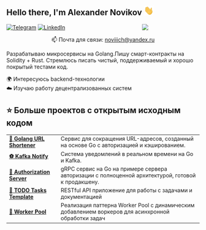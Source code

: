 <h2> Hello there, I'm Alexander Novikov <img src="https://raw.githubusercontent.com/ABSphreak/ABSphreak/master/gifs/Hi.gif" height="25px"></h2>

<img align="right" src="https://media2.giphy.com/media/zhYSVCirREeIZtONCI/giphy.gif" width='150'/> 

[
![Telegram](https://img.shields.io/badge/Telegram-2CA5E0?style=for-the-badge&logo=telegram&logoColor=white)](https://t.me/alexnoviich) [ ![LinkedIn](https://img.shields.io/badge/LinkedIn-4682B4?style=for-the-badge&logo=linkedin&logoColor=white)](https://www.linkedin.com/in/noviiich)
<p align='center'>
   📫 Почта для связи: <a href='mailto:noviiich@yandex.ru'>noviiich@yandex.ru</a>
</p>

Разрабатываю микросервисы на Golang.Пишу смарт-контракты на Solidity + Rust. Стремлюсь писать чистый, поддерживаемый и хорошо покрытый тестами код. 

🌍 Интересуюсь backend-технологии<br>
☁️ Изучаю работу децентрализованных систем<br>

## ⭐️ Больше проектов с открытым исходным кодом

<table>
  <tbody>
    <tr>
      <td><a href="https://github.com/Noviiich/golang-url-shortener"><b>🚀 Golang URL Shortener</b></a></td>
      <td>Сервис для сокращения URL-адресов, созданный на основе Go с авторизацией и кэшированием.</td>
    </tr>
    <tr>
      <td><a href="https://github.com/Noviiich/kafka-notify"><b>⚽️ Kafka Notify</b></a></td>
      <td>Система уведомлений в реальном времени на Go и Kafka. </td>
    </tr>
    <tr>
      <td><a href="https://github.com/Noviiich/sso"><b>🤖 Authorization Server</b></a></td>
      <td>gRPC сервис на Go на примере сервера авторизации с полноценной архитектурой, готовой к продакшену. </td>
    </tr>
    <tr>
      <td><a href="https://github.com/Noviiich/todo-fiber-pgx"><b>🧠 TODO Tasks Template</b></a></td>
      <td>RESTful API приложение для работы с задачами и документацией</td>
    </tr>
    <tr>
      <td><a href="https://github.com/Noviiich/vk-worker-pool"><b>👾 Worker Pool</b></a></td>
      <td>Реализация паттерна Worker Pool с динамическим добавлением воркеров для асинхронной обработки задач</td>
    </tr>
  </tbody>
</table>